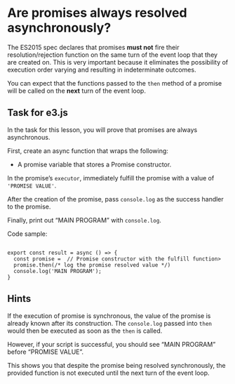 # Are promises always resolved asynchronously?

The ES2015 spec declares that promises **must not** fire their
resolution/rejection function on the same turn of the event loop that they are
created on. This is very important because it eliminates the possibility of
execution order varying and resulting in indeterminate outcomes.

You can expect that the functions passed to the `then` method of a
promise will be called on the **next** turn of the event loop.

## Task for e3.js

In the task for this lesson, you will prove that promises are always
asynchronous.

First, create an async function that wraps the following:

- A promise variable that stores a Promise constructor.

In the promise’s `executor`, immediately fulfill the promise with a value of
`'PROMISE VALUE'`.

After the creation of the promise, pass `console.log` as the success handler to
the promise.

Finally, print out “MAIN PROGRAM” with `console.log`.

Code sample:

```JS

export const result = async () => {
  const promise =  // Promise constructor with the fulfill function>
  promise.then(/* log the promise resolved value */)
  console.log('MAIN PROGRAM');
}

```

## Hints

If the execution of promise is synchronous, the value of the promise is already
known after its construction. The `console.log` passed into `then` would then
be executed as soon as the `then` is called.

However, if your script is successful, you should see “MAIN PROGRAM” before
“PROMISE VALUE”.

This shows you that despite the promise being resolved synchronously, the
provided function is not executed until the next turn of the event loop.